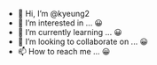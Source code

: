 - 👋 Hi, I’m @kyeung2
- 👀 I’m interested in ... 😀
- 🌱 I’m currently learning ... 😀
- 💞️ I’m looking to collaborate on ... 😀
- 📫 How to reach me ... 😀


<!---
kyeung2/kyeung2 is a ✨ special ✨ repository because its `README.md` (this file) appears on your GitHub profile.
You can click the Preview link to take a look at your changes.
--->
